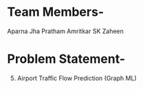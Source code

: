 # Team Members-
Aparna Jha
Pratham Amritkar
SK Zaheen

# Problem Statement-
5. Airport Traffic Flow Prediction (Graph ML)
